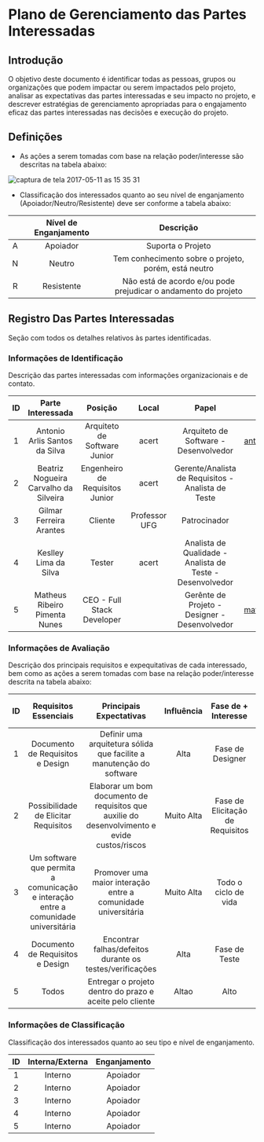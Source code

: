 # Plano de Gerenciamento das Partes Interessadas

## Introdução

O objetivo deste documento é identificar todas as pessoas, grupos ou organizações que podem impactar ou serem impactados pelo projeto, analisar as expectativas das partes interessadas e seu impacto no projeto, e descrever estratégias de gerenciamento apropriadas para o engajamento eficaz das partes interessadas nas decisões e execução do projeto. 

## Definições

* As ações a serem tomadas com base na relação poder/interesse são descritas na tabela abaixo:

![captura de tela 2017-05-11 as 15 35 31](https://cloud.githubusercontent.com/assets/14007153/25965850/9168668a-365f-11e7-9f5a-41af44de4943.png)

* Classificação dos interessados quanto ao seu nível de enganjamento (Apoiador/Neutro/Resistente) deve ser conforme a tabela abaixo:

|    | Nível de Enganjamento | Descrição |
|:--:|:---------------------:|:---------:|
| A | Apoiador | Suporta o Projeto |
| N | Neutro | Tem conhecimento sobre o projeto, porém, está neutro |
| R | Resistente | Não está de acordo e/ou pode prejudicar o andamento do projeto |

## Registro Das Partes Interessadas

Seção com todos os detalhes relativos às partes identificadas.

### Informações de Identificação

Descrição das partes interessadas com informações organizacionais e de contato.

| ID | Parte Interessada | Posição | Local | Papel | e-mail | Telefone |
|:--:|:-----------------:|:-------:|:-----:|:-----:|:------:|:--------:|
| 1 | Antonio Arlis Santos da Silva | Arquiteto de Software Junior | acert | Arquiteto de Software - Desenvolvedor | antonio.silva27@outlook.com | (62) 99189-236x |
| 2 | Beatriz Nogueira Carvalho da Silveira | Engenheiro de Requisitos Junior | acert | Gerente/Analista de Requisitos - Analista de Teste |  | (62) 99195-1501 |
| 3 | Gilmar Ferreira Arantes | Cliente | Professor UFG | Patrocinador | gilmar@inf.ufg.br | (62) 3521-1181 | 
| 4 | Keslley Lima da Silva | Tester | acert | Analista de Qualidade - Analista de Teste - Desenvolvedor | | (62) 99389-1248 |
| 5 | Matheus Ribeiro Pimenta Nunes | CEO - Full Stack Developer | | Gerênte de Projeto - Designer - Desenvolvedor| matheuspiment@hotmail.com | (62) 99662-869x | 

### Informações de Avaliação

Descrição dos principais requisitos e expequitativas de cada interessado, bem como as ações a serem tomadas com base na relação poder/interesse descrita na tabela abaixo:

| ID | Requisitos Essenciais | Principais Expectativas | Influência | Fase de + Interesse | Grau de Poder | Grau de Interesse |
|:--:|:---------------------:|:-----------------------:|:----------:|:-------------------:|:---------------:|:------------:|
| 1 | Documento de Requisitos e Design | Definir uma arquitetura sólida que facilite a manutenção do software | Alta | Fase de Designer | Alto | Alto |
| 2 | Possibilidade de Elicitar Requisitos | Elaborar um bom documento de requisitos que auxilie do desenvolvimento e evide custos/riscos| Muito Alta | Fase de Elicitação de Requisitos | Alto | Alto |
| 3 | Um software que permita a comunicação e interação entre a comunidade universitária | Promover uma maior interação entre a comunidade universitária | Muito Alta | Todo o ciclo de vida | Alto | Alto |
| 4 | Documento de Requisitos e Design | Encontrar falhas/defeitos durante os testes/verificações | Alta | Fase de Teste | Alto | Alto |
| 5 | Todos | Entregar o projeto dentro do prazo e aceite pelo cliente | Altao| Alto |

### Informações de Classificação

Classificação dos interessados quanto ao seu tipo e nível de enganjamento.

| ID | Interna/Externa | Enganjamento |
|:--:|:---------------:|:------------:|
| 1 | Interno | Apoiador |
| 2 | Interno | Apoiador |
| 3 | Interno | Apoiador |
| 4 | Interno | Apoiador |
| 5 | Interno | Apoiador |
